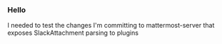### Hello

I needed to test the changes I'm committing to mattermost-server that exposes
SlackAttachment parsing to plugins
